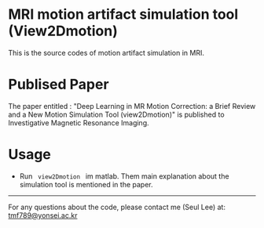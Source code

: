 
# MRI motion artifact simulation tool (View2Dmotion)
This is the source codes of motion artifact simulation in MRI.


# Publised Paper
The paper entitled : "Deep Learning in MR Motion Correction: a Brief Review and a New Motion Simulation Tool (view2Dmotion)" is published to Investigative Magnetic Resonance Imaging.
 
 
# Usage
* Run <code> view2Dmotion </code> im matlab.
Them main explanation about the simulation tool is mentioned in the paper.


* * *
For any questions about the code, please contact me (Seul Lee) at: tmf789@yonsei.ac.kr
